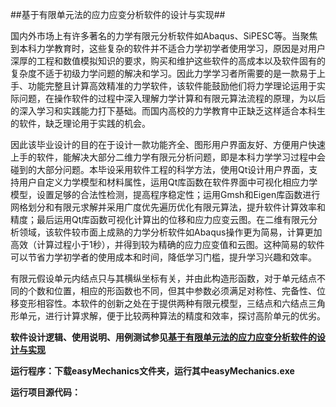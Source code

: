 ##基于有限单元法的应力应变分析软件的设计与实现##

国内外市场上有许多著名的力学有限元分析软件如Abaqus、SiPESC等。当聚焦到本科力学教育时，这些复杂的软件并不适合力学初学者使用学习，原因是对用户深厚的工程和数值模拟知识的要求，购买和维护这些软件的高成本以及软件固有的复杂度不适于初级力学问题的解决和学习。因此力学学习者所需要的是一款易于上手、功能完整且计算高效精准的力学软件，该软件能鼓励他们将力学理论运用于实际问题，在操作软件的过程中深入理解力学计算和有限元算法流程的原理，为以后的深入学习和实践能力打下基础。而国内高校的力学教育中正缺乏这样适合本科生的软件，缺乏理论用于实践的机会。

因此该毕业设计的目的在于设计一款功能齐全、图形用户界面友好、方便用户快速上手的软件，能解决大部分二维力学有限元分析问题，即是本科力学学习过程中会碰到的大部分问题。本毕设采用软件工程的科学方法，使用Qt设计用户界面，支持用户自定义力学模型和材料属性，运用Qt库函数在软件界面中可视化相应力学模型，设置足够的合法性检测，提高程序稳定性；运用Gmsh和Eigen库函数进行网格划分和有限元求解并采用广度优先遍历优化有限元算法，提升软件计算效率和精度；最后运用Qt库函数可视化计算出的位移和应力应变云图。在二维有限元分析领域，该软件较市面上成熟的力学分析软件如Abaqus操作更为简易，计算更加高效（计算过程小于1秒），并得到较为精确的应力应变值和云图。这种简易的软件可以节省力学初学者的使用成本和时间，降低学习门槛，提升学习兴趣和效率。

有限元假设单元内结点只与其横纵坐标有关，并由此构造形函数，对于单元结点不同的个数和位置，相应的形函数也不同，但其中参数必须满足对称性、完备性、位移变形相容性。本软件的创新之处在于提供两种有限元模型，三结点和六结点三角形单元，进行计算求解，便于比较两种算法的精度和效率，探讨高阶单元的优劣。

__软件设计逻辑、使用说明、用例测试参见[基于有限单元法的应力应变分析软件的设计与实现](https://github.com/WillongWANG/Stress-strain-analysis-software-based-on-finite-element-method-copyrighted-/blob/main/%E5%9F%BA%E4%BA%8E%E6%9C%89%E9%99%90%E5%8D%95%E5%85%83%E6%B3%95%E7%9A%84%E5%BA%94%E5%8A%9B%E5%BA%94%E5%8F%98%E5%88%86%E6%9E%90%E8%BD%AF%E4%BB%B6%E7%9A%84%E8%AE%BE%E8%AE%A1%E4%B8%8E%E5%AE%9E%E7%8E%B0.pdf)__

**运行程序：下载easyMechanics文件夹，运行其中easyMechanics.exe**

**运行项目源代码：**
